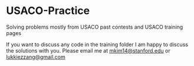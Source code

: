 # USACO-Practice
Solving problems mostly from USACO past contests and USACO training pages 
  

If you want to discuss any code in the training folder I am happy to discuss the solutions with you. 
Please email me at mkim14@stanford.edu or lukkiezzang@gmail.com 
